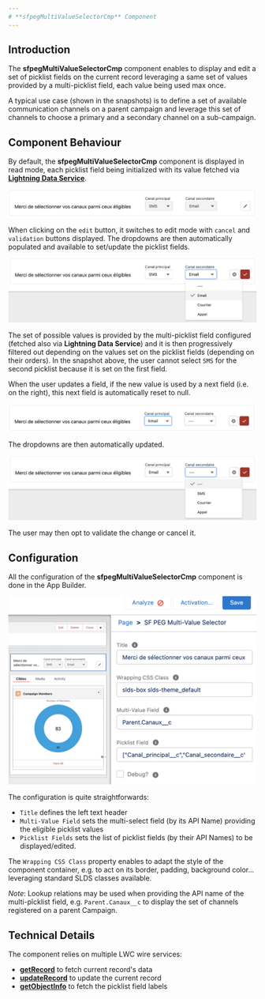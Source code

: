 ```yaml
---
# **sfpegMultiValueSelectorCmp** Component
---
```



## Introduction

The **sfpegMultiValueSelectorCmp** component enables to display and edit a set of picklist fields
on the current record leveraging a same set of values provided by a multi-picklist field, each
value being used max once.

A typical use case (shown in the snapshots) is to define a set of available communication channels 
on a parent campaign and leverage this set of channels to choose a primary and a secondary channel
on a sub-campaign.


## Component Behaviour

By default, the **sfpegMultiValueSelectorCmp** component is displayed in read mode, each picklist
field being initialized with its value fetched via **[Lightning Data Service](https://developer.salesforce.com/docs/component-library/documentation/en/lwc/lwc.reference_wire_adapters_record)**.

![Multi-Value Selector in read mode](/media/sfpegMultiValueSelector.png)

When clicking on the `edit` button, it switches to edit mode with `cancel` and `validation` buttons displayed.
The dropdowns are then automatically populated and available to set/update the picklist fields.

![Multi-Value Selector in edit mode](/media/sfpegMultiValueSelectorEdit.png)

The set of possible values is provided by the multi-picklist field configured (fetched also via
**Lightning Data Service**) and it is then progressively filtered out depending on the values
set on the picklist fields (depending on their orders). In the snapshot above, the user cannot
select `SMS` for the second picklist because it is set on the first field.

When the user updates a field, if the new value is used by a next field (i.e. on the right), this next
field is automatically reset to null. 

![Multi-Value Selector in edit mode](/media/sfpegMultiValueSelectorEdit2.png)

The dropdowns are then automatically updated.

![Multi-Value Selector in edit mode](/media/sfpegMultiValueSelectorEdit3.png)

The user may then opt to validate the change or cancel it.


## Configuration

All the configuration of the **sfpegMultiValueSelectorCmp** component is done in the App Builder.

![Multi-Value Selector configuration](/media/sfpegMultiValueSelectorConfig.png)

The configuration is quite straightforwards:
* `Title` defines the left text header
* `Multi-Value Field` sets the multi-select field (by its API Name) providing the eligible picklist values
* `Picklist Fields` sets the list of picklist fields (by their API Names) to be displayed/edited.

The `Wrapping CSS Class` property enables to adapt the style of the component container, e.g. to act on
its border, padding, background color... leveraging standard SLDS classes available.

_Note_: Lookup relations may be used when providing the API name of the multi-pîcklist field, e.g. 
`Parent.Canaux__c` to display the set of channels registered on a parent Campaign.


## Technical Details

The component relies on multiple LWC wire services:
* **[getRecord](https://developer.salesforce.com/docs/component-library/documentation/en/lwc/lwc.reference_wire_adapters_record)** to fetch current record's data
* **[updateRecord](https://developer.salesforce.com/docs/component-library/documentation/en/lwc/lwc.reference_update_record)** to update the current record
* **[getObjectInfo](https://developer.salesforce.com/docs/component-library/documentation/en/lwc/lwc.reference_wire_adapters_object_info)** to fetch the picklist field labels